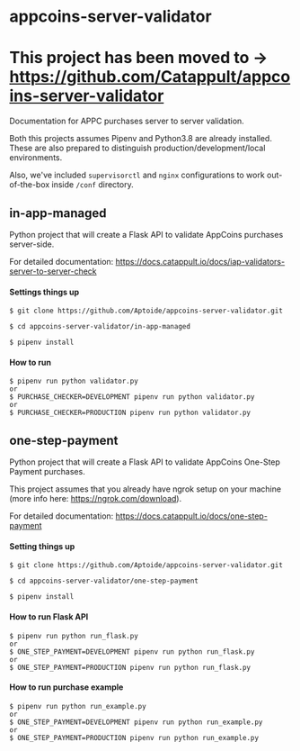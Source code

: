 # appcoins-server-validator


# This project has been moved to -> https://github.com/Catappult/appcoins-server-validator



Documentation for APPC purchases server to server validation.

Both this projects assumes Pipenv and Python3.8 are already installed. These are also prepared to distinguish production/development/local environments.

Also, we've included `supervisorctl` and `nginx` configurations to work out-of-the-box inside `/conf` directory.

## in-app-managed
Python project that will create a Flask API to validate AppCoins purchases server-side.

For detailed documentation: https://docs.catappult.io/docs/iap-validators-server-to-server-check

#### Settings things up
```
$ git clone https://github.com/Aptoide/appcoins-server-validator.git

$ cd appcoins-server-validator/in-app-managed

$ pipenv install
```

#### How to run
```
$ pipenv run python validator.py
or
$ PURCHASE_CHECKER=DEVELOPMENT pipenv run python validator.py
or
$ PURCHASE_CHECKER=PRODUCTION pipenv run python validator.py
```

## one-step-payment
Python project that will create a Flask API to validate AppCoins One-Step Payment purchases.

This project assumes that you already have ngrok setup on your machine (more info here: https://ngrok.com/download).

For detailed documentation: https://docs.catappult.io/docs/one-step-payment


#### Setting things up
```
$ git clone https://github.com/Aptoide/appcoins-server-validator.git

$ cd appcoins-server-validator/one-step-payment

$ pipenv install
```

#### How to run Flask API
```
$ pipenv run python run_flask.py
or
$ ONE_STEP_PAYMENT=DEVELOPMENT pipenv run python run_flask.py
or
$ ONE_STEP_PAYMENT=PRODUCTION pipenv run python run_flask.py
```

#### How to run purchase example
```
$ pipenv run python run_example.py
or
$ ONE_STEP_PAYMENT=DEVELOPMENT pipenv run python run_example.py
or
$ ONE_STEP_PAYMENT=PRODUCTION pipenv run python run_example.py
```
